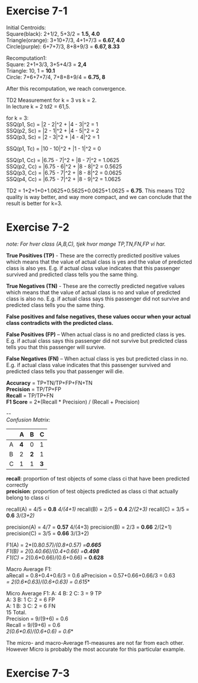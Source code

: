 # Exercise 7-1

Initial Centroids:  
Square(black): 2+1/2, 5+3/2  = **1.5, 4.0**  
Triangle(orange): 3+10+7/3, 4+1+7/3  = **6.67, 4.0**  
Circle(purple): 6+7+7/3, 8+8+9/3 = **6.67, 8.33**  

Recomputation1:  
Square: 2+1+3/3, 3+5+4/3 = **2,4**  
Triangle: 10, 1 = **10.1**  
Circle: 7+6+7+7/4, 7+8+8+9/4 = **6.75, 8**  

After this recomputation, we reach convergence.

TD2 Measurement for k = 3 vs k = 2.  
In lecture k = 2 td2 = 61,5.  

for k = 3:  
SSQ(p1, Sc) = |2 - 2|^2 + |4 - 3|^2 = 1  
SSQ(p2, Sc) = |2 - 1|^2 + |4 - 5|^2 = 2  
SSQ(p3, Sc) = |2 - 3|^2 + |4 - 4|^2 = 1

SSQ(p1, Tc) = |10 - 10|^2 + |1 - 1|^2 = 0

SSQ(p1, Cc) = |6.75 - 7|^2 + |8 - 7|^2 = 1.0625  
SSQ(p2, Cc) = |6.75 - 6|^2 + |8 - 8|^2 = 0.5625  
SSQ(p3, Cc) = |6.75 - 7|^2 + |8 - 8|^2 = 0.0625  
SSQ(p4, Cc) = |6.75 - 7|^2 + |8 - 9|^2 = 1.0625  

TD2 = 1+2+1+0+1.0625+0.5625+0.0625+1.0625 = **6.75**. This means TD2 quality is way better, and way more compact, and we can conclude that the result is better for k=3.

# Exercise 7-2  
*note: For hver class (A,B,C), tjek hvor mange TP,TN,FN,FP vi har.*  

**True Positives (TP)** - These are the correctly predicted positive values which means that the value of actual class is yes and the value of predicted class is also yes. E.g. if actual class value indicates that this passenger survived and predicted class tells you the same thing.  

**True Negatives (TN)** - These are the correctly predicted negative values which means that the value of actual class is no and value of predicted class is also no. E.g. if actual class says this passenger did not survive and predicted class tells you the same thing.  

**False positives and false negatives, these values occur when your actual class contradicts with the predicted class.**  

**False Positives (FP)** – When actual class is no and predicted class is yes. E.g. if actual class says this passenger did not survive but predicted class tells you that this passenger will survive.  

**False Negatives (FN)** – When actual class is yes but predicted class in no. E.g. if actual class value indicates that this passenger survived and predicted class tells you that passenger will die.  



**Accuracy** = TP+TN/TP+FP+FN+TN  
**Precision** =  TP/TP+FP  
**Recall** =  TP/TP+FN  
**F1 Score** = 2*(Recall * Precision) / (Recall + Precision)  

--   
*Confusion Matrix*:

|  | A | B | C |
|---|---|---|---|
| A | **4** | 0 | 1 |
| B | 2 | **2** | 1 |
| C | 1 | 1 | **3** |

**recall**: proportion of test objects of
some class ci that have been predicted
correctly  
**precision**: proportion of test objects predicted as class ci that actually belong to class ci  

recall(A) = 4/5 = **0.8** *4/(4+1)*
recall(B) = 2/5 = **0.4** *2/(2+3)*
recall(C) = 3/5 = **0.6** *3/(3+2)*

precision(A) = 4/7 = **0.57** 4/(4+3)
precision(B) = 2/3 = **0.66** 2/(2+1)
precision(C) = 3/5 = **0.66** 3/(3+2)

F1(A) = 2*(0.8*0.57)/(0.8+0.57) =**0.665**  
F1(B) = 2*(0.4*0.66)/(0.4+0.66) =**0.498**  
F1(C) = 2*(0.6*0.66)/(0.6+0.66) = **0.628**  

Macro Average F1:  
aRecall = 0.8+0.4+0.6/3 =  0.6
aPrecision = 0.57+0.66+0.66/3 = 0.63  
**= 2*(0.6*0.63)/(0.6+0.63) = 0.615**

Micro Average F1:
A: 4 B: 2 C: 3 = 9 TP   
A: 3 B: 1 C: 2 = 6 FP  
A: 1 B: 3 C: 2 = 6 FN  
15 Total.   
Precision = 9/(9+6) = 0.6   
Recall = 9/(9+6) = 0.6  
**2*(0.6*0.6)/(0.6+0.6) = 0.6**  

The micro- and macro-Average f1-measures are not far from each other. However Micro is probably the most accurate for this particular example.  

# Exercise 7-3
